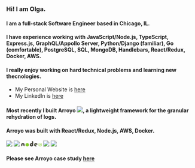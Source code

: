 
### Hi! I am Olga.
#### I am a full-stack Software Engineer based in Chicago, IL.
#### I have experience working with JavaScript/Node.js, TypeScript, Express.js, GraphQL/Appollo Server, Python/Django (familiar), Go (comfortable), PostgreSQL, SQL, MongoDB, Handlebars, React/Redux, Docker, AWS.
#### I really enjoy working on hard technical problems and learning new thecnologies.

- My Personal Website is [here](https://www.olga.sh/)
- My LinkedIn is [here](https://www.linkedin.com/in/olgashi/)

#### Most recently I built Arroyo <img src="https://user-images.githubusercontent.com/41551585/186273825-43a8531d-9e47-4bd3-80c8-064b8aefbedf.png" width="32" img>, a lightweight framework for the granular rehydration of logs. 
#### Arroyo was built with React/Redux, Node.js, AWS, Docker.
<div align="left">
  <img width="55" src="https://raw.githubusercontent.com/gilbarbara/logos/master/logos/react.svg"/>
  <img width="55" src="https://user-images.githubusercontent.com/41551585/186274625-6cc9d3cf-703d-45d5-84c2-8f94c3ba70c5.svg"/>
  <img width="55" src="https://raw.githubusercontent.com/gilbarbara/logos/master/logos/nodejs.svg"/>
  <img width="55" src="https://user-images.githubusercontent.com/41551585/186274666-87b983ce-d758-47b2-b073-09123c9c8a8e.svg"/>
  <img width="55" src="https://user-images.githubusercontent.com/41551585/186274739-80fa4874-e46f-4eb0-b8ed-9db6dc0f9e6b.svg"/>
</div>

#### Please see Arroyo case study [here](https://www.arroyoframework.com/case-study.html) 


